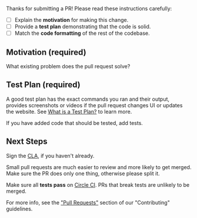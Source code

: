 Thanks for submitting a PR! Please read these instructions carefully:

- [ ] Explain the **motivation** for making this change.
- [ ] Provide a **test plan** demonstrating that the code is solid.
- [ ] Match the **code formatting** of the rest of the codebase.

## Motivation (required)

What existing problem does the pull request solve?

## Test Plan (required)

A good test plan has the exact commands you ran and their output, provides screenshots or videos if the pull request changes UI or updates the website. See [What is a Test Plan?][1] to learn more.  

If you have added code that should be tested, add tests.

## Next Steps

Sign the [CLA][2], if you haven't already.

Small pull requests are much easier to review and more likely to get merged. Make sure the PR does only one thing, otherwise please split it.

Make sure all **tests pass** on [Circle CI][3]. PRs that break tests are unlikely to be merged.

For more info, see the ["Pull Requests"][4] section of our "Contributing" guidelines.

[1]: https://medium.com/@martinkonicek/what-is-a-test-plan-8bfc840ec171#.y9lcuqqi9
[2]: https://code.facebook.com/cla
[3]: http://circleci.com/gh/facebook/react-native
[4]: https://github.com/facebook/react-360/blob/master/CONTRIBUTING.md#pull-requests

